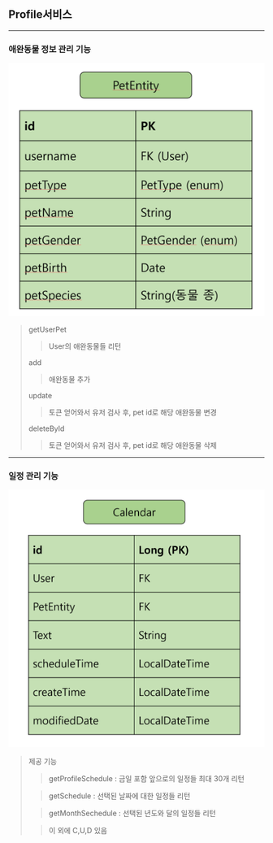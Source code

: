 ## Profile서비스

---
### 애완동물 정보 관리 기능
![img.png](img.png)
> getUserPet
> > User의 애완동물들 리턴
>
> add
> > 애완동물 추가
>
> update
> > 토큰 얻어와서 유저 검사 후, pet id로 해당 애완동물 변경
>
> deleteById
> > 토큰 얻어와서 유저 검사 후, pet id로 해당 애완동물 삭제





---
### 일정 관리 기능
![img_1.png](img_1.png)

> 제공 기능
> > getProfileSchedule : 금일 포함 앞으로의 일정들 최대 30개 리턴
>
> > getSchedule : 선택된 날짜에 대한 일정들 리턴
>
> > getMonthSechedule : 선택된 년도와 달의 일정들 리턴
>
> > 이 외에 C,U,D 있음
